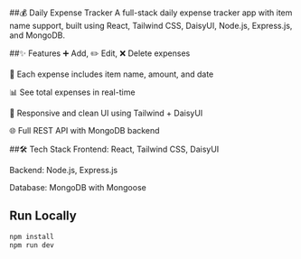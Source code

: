 ##💰 Daily Expense Tracker
A full-stack daily expense tracker app with item name support, built using React, Tailwind CSS, DaisyUI, Node.js, Express.js, and MongoDB.

##✨ Features
➕ Add, ✏️ Edit, ❌ Delete expenses

📝 Each expense includes item name, amount, and date

📊 See total expenses in real-time

📱 Responsive and clean UI using Tailwind + DaisyUI

🌐 Full REST API with MongoDB backend

##🛠️ Tech Stack
Frontend: React, Tailwind CSS, DaisyUI

Backend: Node.js, Express.js

Database: MongoDB with Mongoose

## Run Locally

```bash
npm install
npm run dev
```
